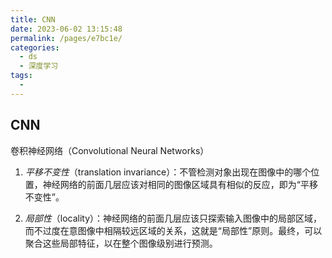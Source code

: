 ```yaml
---
title: CNN
date: 2023-06-02 13:15:48
permalink: /pages/e7bc1e/
categories:
  - ds
  - 深度学习
tags:
  - 
---
```

## CNN 
卷积神经网络（Convolutional Neural Networks）

1. _平移不变性_（translation invariance）：不管检测对象出现在图像中的哪个位置，神经网络的前面几层应该对相同的图像区域具有相似的反应，即为“平移不变性”。
    
2. _局部性_（locality）：神经网络的前面几层应该只探索输入图像中的局部区域，而不过度在意图像中相隔较远区域的关系，这就是“局部性”原则。最终，可以聚合这些局部特征，以在整个图像级别进行预测。